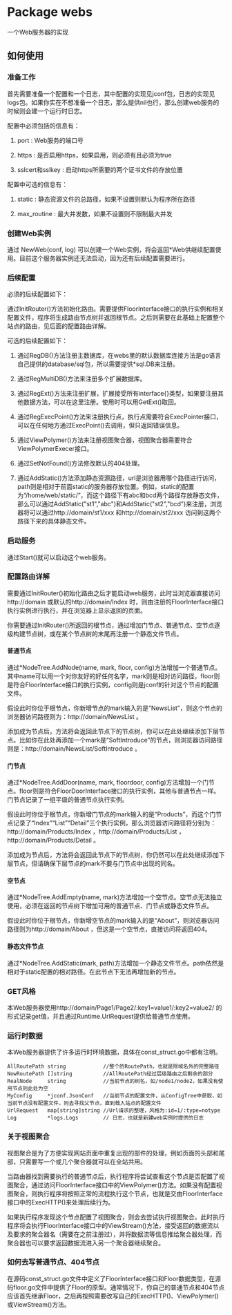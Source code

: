 # Package webs
一个Web服务器的实现

## 如何使用

### 准备工作

首先需要准备一个配置和一个日志，其中配置的实现见jconf包，日志的实现见logs包。如果你实在不想准备一个日志，那么提供nil也行，那么创建web服务的时候则会建一个运行时日志。

配置中必须包括的信息有：

1. port : Web服务的端口号

2. https : 是否启用https，如果启用，则必须有且必须为true

3. sslcert和sslkey : 启动https所需要的两个证书文件的存放位置

配置中可选的信息有：

1. static : 静态资源文件的总路径，如果不设置则默认为程序所在路径

2. max_routine : 最大并发数，如果不设置则不限制最大并发

### 创建Web实例

通过 NewWeb(conf, log) 可以创建一个Web实例，将会返回*Web供继续配置使用。目前这个服务器实例还无法启动，因为还有后续配置需要进行。

### 后续配置

必须的后续配置如下：

通过InitRouter()方法初始化路由。需要提供FloorInterface接口的执行实例和相关配置文件，程序将生成路由节点树并返回根节点。之后则需要在此基础上配置整个站点的路由，见后面的配置路由详解。

可选的后续配置如下：

1. 通过RegDB()方法注册主数据库，在webs里的默认数据库连接方法是go语言自己提供的database/sql包，所以需要提供*sql.DB来注册。

2. 通过RegMultiDB()方法来注册多个扩展数据库。

3. 通过RegExt()方法来注册扩展，扩展接受所有interface{}类型，如果要注册其他数据方法，可以在这里注册。使用时可以用GetExt()取回。

4. 通过RegExecPoint()方法来注册执行点，执行点需要符合ExecPointer接口，可以在任何地方通过ExecPoint()去调用，但只返回错误信息。

5. 通过ViewPolymer()方法来注册视图聚合器，视图聚合器需要符合ViewPolymerExecer接口。

6. 通过SetNotFound()方法修改默认的404处理。

7. 通过AddStatic()方法添加静态资源路径，url是浏览器用哪个路径进行访问，path则是相对于前面static的服务器存放位置。例如，static的配置为“/home/web/static/”，而这个路径下有abc和bcd两个路径存放静态文件，那么可以通过AddStatic("st1","abc")和AddStatic("st2","bcd")来注册，浏览器将可以通过http://domain/st1/xxx 和http://domain/st2/xxx 访问到这两个路径下来的具体静态文件。

### 启动服务

通过Start()就可以启动这个web服务。

### 配置路由详解

需要通过InitRouter()初始化路由之后才能启动web服务，此时当浏览器直接访问http://domain 或默认的http://domain/Index 时，则由注册的FloorInterface接口执行实例进行执行，并在浏览器上显示返回的页面。

你需要通过InitRouter()所返回的根节点，通过增加门节点、普通节点、空节点逐级构建节点树，或在某个节点树的末尾再注册一个静态文件节点。

#### 普通节点

通过*NodeTree.AddNode(name, mark, floor, config)方法增加一个普通节点。其中name可以用一个对你友好的好任何名字，mark则是相对访问路径，floor则是符合FloorInterface接口的执行实例，config则是jconf的针对这个节点的配置文件。

假设此时你位于根节点，你新增节点的mark输入的是“NewsList”，则这个节点的浏览器访问路径则为：http://domain/NewsList 。

添加成为节点后，方法将会返回此节点下的节点树，你可以在此处继续添加下层节点。比如你在此处再添加一个mark是“SoftIntroduce”的节点，则浏览器访问路径则是：http://domain/NewsList/SoftIntroduce 。

#### 门节点

通过*NodeTree.AddDoor(name, mark, floordoor, config)方法增加一个门节点。floor则是符合FloorDoorInterface接口的执行实例，其他与普通节点一样。门节点记录了一组平级的普通节点执行实例。

假设此时你位于根节点，你新增门节点的mark输入的是“Products”，而这个门节点记录了“Index”“List”“Detail”三个执行实例，那么浏览器访问路径将分别为：http://domain/Products/Index ，http://domain/Products/List ，http://domain/Products/Detail 。

添加成为节点后，方法将会返回此节点下的节点树，你仍然可以在此处继续添加下层节点，但请确保下层节点的mark不要与门节点中出现的同名。

#### 空节点

通过*NodeTree.AddEmpty(name, mark)方法增加一个空节点。空节点无法独立使用，必须在返回的节点树下增加可用的普通节点、门节点或静态文件节点。

假设此时你位于根节点，你新增空节点的mark输入的是“About”，则浏览器访问路径则为http://domain/About ，但这是一个空节点，直接访问将返回404。

#### 静态文件节点

通过*NodeTree.AddStatic(mark, path)方法增加一个静态文件节点。path依然是相对于static配置的相对路径。在此节点下无法再增加新的节点。

### GET风格

本Web服务器使用http://domain/Page1/Page2/:key1=value1/:key2=value2/ 的形式记录get值，并且通过Runtime.UrlRequest提供给普通节点使用。

### 运行时数据

本Web服务器提供了许多运行时环境数据，具体在const_struct.go中都有注明。

	AllRoutePath string            //整个的RoutePath，也就是除域名外的完整路径
	NowRoutePath []string          //AllRoutePath经过层级路由之后剩余的部分
	RealNode     string            //当前节点的树名，如/node1/node2，如果没有使用节点则此处为空
	MyConfig     *jconf.JsonConf   //当前节点的配置文件，从ConfigTree中获取，如当前节点没有配置文件，则去寻找父节点，直到载入站点的配置文件
	UrlRequest   map[string]string //Url请求的整理，风格为:id=1/:type=notype
	Log          *logs.Logs        // 日志，也就是新建web实例时提供的日志

### 关于视图聚合

视图聚合是为了方便实现网站页面中重复出现的部件的处理，例如页面的头部和尾部，只需要写一个或几个聚合器就可以在全站共用。

当路由器找到需要执行的普通节点后，执行程序将尝试查看这个节点是否配置了视图聚合，通过访问FloorInterface接口中的ViewPolymer()方法。如果没有配置视图聚合，则执行程序将按照正常的流程执行这个节点，也就是交由FloorInterface接口中的ExecHTTP()来处理后续行为。

如果执行程序发现这个节点配置了视图聚合，则会去尝试执行视图聚合。此时执行程序将会执行FloorInterface接口中的ViewStream()方法，接受返回的数据流以及要求的聚合器名（需要在之前注册过），并将数据流等信息推给聚合器处理，而聚合器也可以要求返回数据流进入另一个聚合器继续聚合。

### 如何去写普通节点、404节点

在源码const_struct.go文件中定义了FloorInterface接口和Floor数据类型，在源码floor.go文件中提供了Floor的原型。通常情况下，你自己的普通节点和404节点应该首先继承Floor，之后再按照需要改写自己的ExecHTTP()、ViewPolymer()或ViewStream()方法。